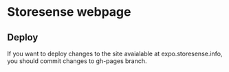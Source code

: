 Storesense webpage
==================

Deploy
------

If you want to deploy changes to the site avaialable at expo.storesense.info, you should commit changes to gh-pages branch.
